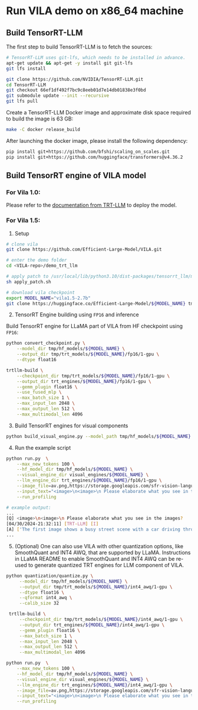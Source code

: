 # Run VILA demo on x86_64 machine

## Build TensorRT-LLM
The first step to build TensorRT-LLM is to fetch the sources:
```bash
# TensorRT-LLM uses git-lfs, which needs to be installed in advance.
apt-get update && apt-get -y install git git-lfs
git lfs install

git clone https://github.com/NVIDIA/TensorRT-LLM.git 
cd TensorRT-LLM
git checkout 66ef1df492f7bc9c8eeb01d7e14db01838e3f0bd
git submodule update --init --recursive
git lfs pull
```
Create a TensorRT-LLM Docker image and approximate disk space required to build the image is 63 GB:
```bash
make -C docker release_build
```

After launching the docker image, please install the following dependency:
```bash
pip install git+https://github.com/bfshi/scaling_on_scales.git
pip install git+https://github.com/huggingface/transformers@v4.36.2
```
## Build TensorRT engine of VILA model

### For Vila 1.0:

Please refer to the [documentation from TRT-LLM](https://github.com/NVIDIA/TensorRT-LLM/tree/main/examples/multimodal#llava-and-vila) to deploy the model.

### For Vila 1.5:

1. Setup
```bash
# clone vila
git clone https://github.com/Efficient-Large-Model/VILA.git

# enter the demo folder
cd <VILA-repo>/demo_trt_llm

# apply patch to /usr/local/lib/python3.10/dist-packages/tensorrt_llm/models/llama/convert.py for vila1.5
sh apply_patch.sh

# download vila checkpoint
export MODEL_NAME="vila1.5-2.7b"
git clone https://huggingface.co/Efficient-Large-Model/${MODEL_NAME} tmp/hf_models/${MODEL_NAME}
```

2. TensorRT Engine building using `FP16` and inference

Build TensorRT engine for LLaMA part of VILA from HF checkpoint using `FP16`:
```bash
python convert_checkpoint.py \
    --model_dir tmp/hf_models/${MODEL_NAME} \
    --output_dir tmp/trt_models/${MODEL_NAME}/fp16/1-gpu \
    --dtype float16

trtllm-build \
    --checkpoint_dir tmp/trt_models/${MODEL_NAME}/fp16/1-gpu \
    --output_dir trt_engines/${MODEL_NAME}/fp16/1-gpu \
    --gemm_plugin float16 \
    --use_fused_mlp \
    --max_batch_size 1 \
    --max_input_len 2048 \
    --max_output_len 512 \
    --max_multimodal_len 4096
```

3. Build TensorRT engines for visual components

```bash
python build_visual_engine.py --model_path tmp/hf_models/${MODEL_NAME} --model_type vila --vila_path ../
```

4. Run the example script
```bash
python run.py  \
    --max_new_tokens 100 \
    --hf_model_dir tmp/hf_models/${MODEL_NAME} \
    --visual_engine_dir visual_engines/${MODEL_NAME} \
    --llm_engine_dir trt_engines/${MODEL_NAME}/fp16/1-gpu \
    --image_file=av.png,https://storage.googleapis.com/sfr-vision-language-research/LAVIS/assets/merlion.png \
    --input_text="<image>\n<image>\n Please elaborate what you see in the images?" \
    --run_profiling

# example output:
...
[Q] <image>\n<image>\n Please elaborate what you see in the images?
[04/30/2024-21:32:11] [TRT-LLM] [I] 
[A] ['The first image shows a busy street scene with a car driving through a crosswalk. There are several people walking on the sidewalk, and a cyclist is also visible. The second image captures a beautiful sunset with the iconic Merlion statue spouting water into the water body in the foreground. The Merlion statue is a famous landmark in Singapore, and the water spout is a popular feature of the statue.']
...
```

5. (Optional) One can also use VILA with other quantization options, like SmoothQuant and INT4 AWQ, that are supported by LLaMA. Instructions in LLaMA README to enable SmoothQuant and INT4 AWQ can be re-used to generate quantized TRT engines for LLM component of VILA.
```bash
python quantization/quantize.py \
     --model_dir tmp/hf_models/${MODEL_NAME} \
     --output_dir tmp/trt_models/${MODEL_NAME}/int4_awq/1-gpu \
     --dtype float16 \
     --qformat int4_awq \
     --calib_size 32

 trtllm-build \
     --checkpoint_dir tmp/trt_models/${MODEL_NAME}/int4_awq/1-gpu \
     --output_dir trt_engines/${MODEL_NAME}/int4_awq/1-gpu \
     --gemm_plugin float16 \
     --max_batch_size 1 \
     --max_input_len 2048 \
     --max_output_len 512 \
     --max_multimodal_len 4096

python run.py  \
    --max_new_tokens 100 \
    --hf_model_dir tmp/hf_models/${MODEL_NAME} \
    --visual_engine_dir visual_engines/${MODEL_NAME} \
    --llm_engine_dir trt_engines/${MODEL_NAME}/int4_awq/1-gpu \
    --image_file=av.png,https://storage.googleapis.com/sfr-vision-language-research/LAVIS/assets/merlion.png \
    --input_text="<image>\n<image>\n Please elaborate what you see in the images?" \
    --run_profiling
```